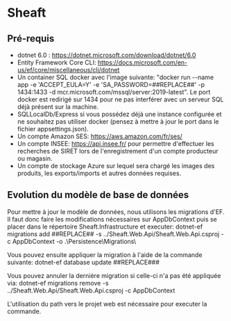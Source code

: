 # Sheaft

## Pré-requis

- dotnet 6.0 : https://dotnet.microsoft.com/download/dotnet/6.0
- Entity Framework Core CLI: https://docs.microsoft.com/en-us/ef/core/miscellaneous/cli/dotnet 
- Un container SQL docker avec l'image suivante: "docker run --name app -e 'ACCEPT_EULA=Y' -e 'SA_PASSWORD=##REPLACE##' -p 1434:1433 -d mcr.microsoft.com/mssql/server:2019-latest". Le port docker est redirigé sur 1434 pour ne pas interférer avec un serveur SQL déjà présent sur la machine.
- SQLLocalDb/Express si vous possédez déjà une instance configurée et ne souhaitez pas utiliser docker (pensez à mettre à jour le port dans le fichier appsettings.json).
- Un compte Amazon SES: https://aws.amazon.com/fr/ses/
- Un compte INSEE: https://api.insee.fr/ pour permettre d'effectuer les recherches de SIRET lors de l'enregistrement d'un compte producteur ou magasin.
- Un compte de stockage Azure sur lequel sera chargé les images des produits, les exports/imports et autres données requises.

## Evolution du modèle de base de données

Pour mettre à jour le modèle de données, nous utilisons les migrations d'EF.
Il faut donc faire les modifications nécessaires sur AppDbContext puis se placer dans le répertoire Sheaft.Infrastructure et executer:  dotnet-ef migrations add ##REPLACE## -s ../Sheaft.Web.Api/Sheaft.Web.Api.csproj -c AppDbContext  -o .\Persistence\Migrations\

Vous pouvez ensuite appliquer la migration à l'aide de la commande suivante: dotnet-ef database update ##REPLACE###

Vous pouvez annuler la dernière migration si celle-ci n'a pas été appliquée via:  dotnet-ef migrations remove -s ../Sheaft.Web.Api/Sheaft.Web.Api.csproj -c AppDbContext

L'utilisation du path vers le projet web est nécessaire pour executer la commande.
